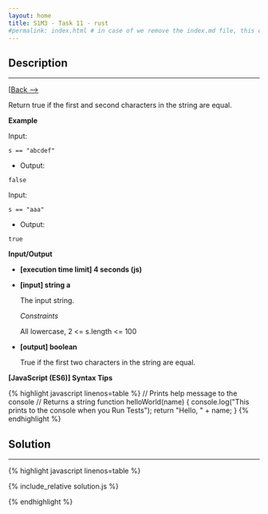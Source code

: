 ```yaml
---
layout: home
title: S1M3 - Task 11 - rust
#permalink: index.html # in case of we remove the index.md file, this doc will be the index page
---
```


<div class="row">
<div class="columnStmt" markdown="1">

##  Description
------

[[Back --> ](../README.md)

Return true if the first and second characters in the string are equal.

**Example**

Input:
```
s == "abcdef"
```
-   Output:
```
false
```
Input:
```
s == "aaa"
```
-   Output:
```
true
```

**Input/Output**

* **[execution time limit] 4 seconds (js)**

* **[input] string a**

    The input string.

    *Constraints*

    All lowercase, 2 <= s.length <= 100

* **[output] boolean**

    True if the first two characters in the string are equal.

**[JavaScript (ES6)] Syntax Tips**

{% highlight javascript linenos=table %}
// Prints help message to the console
// Returns a string
function helloWorld(name) {
    console.log("This prints to the console when you Run Tests");
    return "Hello, " + name;
}
{% endhighlight %}

</div>
<div class="columnSol" markdown="1">

## Solution
------

{% highlight javascript linenos=table %}

{% include_relative solution.js %}

{% endhighlight %}

</div>
</div>